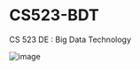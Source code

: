 # CS523-BDT
CS 523 DE : Big Data Technology

![image](https://user-images.githubusercontent.com/18373774/178121782-721daf87-7e57-4faf-83bd-8c5777a56892.png)
